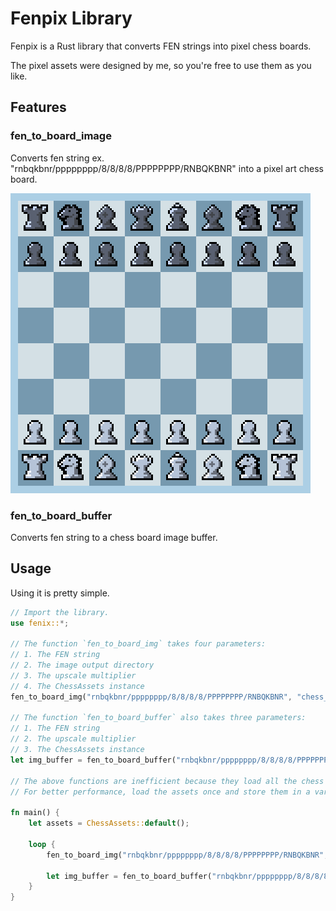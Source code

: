 # Fenpix Library

Fenpix is a Rust library that converts FEN strings into pixel chess boards.

The pixel assets were designed by me, so you're free to use them as you like.

## Features

### fen_to_board_image

Converts fen string ex. "rnbqkbnr/pppppppp/8/8/8/8/PPPPPPPP/RNBQKBNR" into a pixel art chess board.

![Pixel Board](https://github.com/Smallsan/fenpix/raw/master/chess_board.png)

### fen_to_board_buffer

Converts fen string to a chess board image buffer.

## Usage

Using it is pretty simple.

```rust
// Import the library.
use fenix::*;

// The function `fen_to_board_img` takes four parameters:
// 1. The FEN string
// 2. The image output directory
// 3. The upscale multiplier
// 4. The ChessAssets instance
fen_to_board_img("rnbqkbnr/pppppppp/8/8/8/8/PPPPPPPP/RNBQKBNR", "chess_board.png", 1, ChessAssets::default());

// The function `fen_to_board_buffer` also takes three parameters:
// 1. The FEN string
// 2. The upscale multiplier
// 3. The ChessAssets instance
let img_buffer = fen_to_board_buffer("rnbqkbnr/pppppppp/8/8/8/8/PPPPPPPP/RNBQKBNR", 1, ChessAssets::default());

// The above functions are inefficient because they load all the chess assets every time they are called.
// For better performance, load the assets once and store them in a variable.

fn main() {
    let assets = ChessAssets::default();

    loop {
        fen_to_board_img("rnbqkbnr/pppppppp/8/8/8/8/PPPPPPPP/RNBQKBNR", "chess_board.png", 1, &assets);

        let img_buffer = fen_to_board_buffer("rnbqkbnr/pppppppp/8/8/8/8/PPPPPPPP/RNBQKBNR", 1, &assets);
    }
}

```
